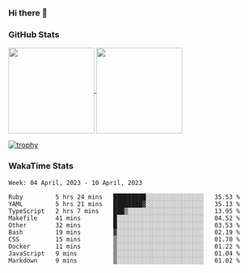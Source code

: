 ### Hi there 👋

### GitHub Stats

<a href="https://github.com/anuraghazra/github-readme-stats">
  <img align="center" height="170px" src="https://github-readme-stats.vercel.app/api/top-langs/?username=tksfjt1024&layout=compact&count_private=true&show_icons=true&show_icons=true&theme=graywhite" />
</a>
<a href="https://github.com/anuraghazra/github-readme-stats">
  <img align="center" height="170px" src="https://github-readme-stats.vercel.app/api?username=tksfjt1024&count_private=true&show_icons=true&show_icons=true&theme=graywhite" />
</a>

[![trophy](https://github-profile-trophy.vercel.app/?username=tksfjt1024)](https://github.com/ryo-ma/github-profile-trophy)

### WakaTime Stats

<!--START_SECTION:waka-->
```text
Week: 04 April, 2023 - 10 April, 2023

Ruby         5 hrs 24 mins   █████████░░░░░░░░░░░░░░░░   35.53 % 
YAML         5 hrs 21 mins   ████████▓░░░░░░░░░░░░░░░░   35.13 % 
TypeScript   2 hrs 7 mins    ███▒░░░░░░░░░░░░░░░░░░░░░   13.95 % 
Makefile     41 mins         █░░░░░░░░░░░░░░░░░░░░░░░░   04.52 % 
Other        32 mins         █░░░░░░░░░░░░░░░░░░░░░░░░   03.53 % 
Bash         19 mins         ▓░░░░░░░░░░░░░░░░░░░░░░░░   02.19 % 
CSS          15 mins         ▒░░░░░░░░░░░░░░░░░░░░░░░░   01.70 % 
Docker       11 mins         ▒░░░░░░░░░░░░░░░░░░░░░░░░   01.22 % 
JavaScript   9 mins          ▒░░░░░░░░░░░░░░░░░░░░░░░░   01.04 % 
Markdown     9 mins          ▒░░░░░░░░░░░░░░░░░░░░░░░░   01.02 % 
```
<!--END_SECTION:waka-->
